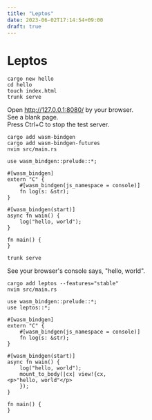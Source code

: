```yaml
---
title: "Leptos"
date: 2023-06-02T17:14:54+09:00
draft: true
---
```


# Leptos

```
cargo new hello
cd hello
touch index.html
trunk serve
```

Open http://127.0.0.1:8080/ by your browser.  
See a blank page.  
Press Ctrl+C to stop the test server.  

```
cargo add wasm-bindgen
cargo add wasm-bindgen-futures
nvim src/main.rs
```

```
use wasm_bindgen::prelude::*;

#[wasm_bindgen]
extern "C" {
    #[wasm_bindgen(js_namespace = console)]
    fn log(s: &str);
}

#[wasm_bindgen(start)]
async fn wain() {
    log("hello, world");
}

fn main() {
}
```

```
trunk serve
```

See your browser's console says, "hello, world".  

```
cargo add leptos --features="stable"
nvim src/main.rs
```

```
use wasm_bindgen::prelude::*;
use leptos::*;

#[wasm_bindgen]
extern "C" {
    #[wasm_bindgen(js_namespace = console)]
    fn log(s: &str);
}

#[wasm_bindgen(start)]
async fn wain() {
    log("hello, world");
    mount_to_body(|cx| view!{cx,
<p>"hello, world"</p>
    });
}

fn main() {
}
```
